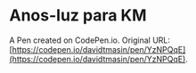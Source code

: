 # Anos-luz para KM

A Pen created on CodePen.io. Original URL: [https://codepen.io/davidtmasin/pen/YzNPQqE](https://codepen.io/davidtmasin/pen/YzNPQqE).


